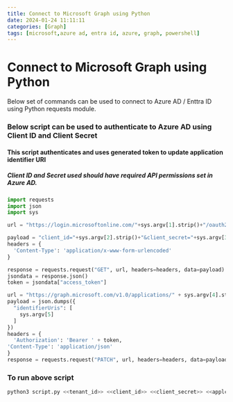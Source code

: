 ```yaml
---
title: Connect to Microsoft Graph using Python
date: 2024-01-24 11:11:11
categories: [Graph]
tags: [microsoft,azure ad, entra id, azure, graph, powershell]
---
```


# Connect to Microsoft Graph using Python

Below set of commands can be used to connect to Azure AD / Enttra ID using Python requests module.

### Below script can be used to authenticate to Azure AD using  Client ID and Client Secret

#### This script authenticates and uses generated token to update application identifier URI

##### Client ID and Secret used should have required API permissions set in Azure AD.

```python
import requests
import json
import sys

url = "https://login.microsoftonline.com/"+sys.argv[1].strip()+"/oauth2/v2.0/token"

payload = "client_id="+sys.argv[2].strip()+"&client_secret="+sys.argv[3].strip()+ "&grant_type=client_credentials&scope=https%3A%2F%2Fgraph.microsoft.com%2F.default"
headers = {
  'Content-Type': 'application/x-www-form-urlencoded'
}

response = requests.request("GET", url, headers=headers, data=payload)
jsondata = response.json()
token = jsondata["access_token"]

url = "https://graph.microsoft.com/v1.0/applications/" + sys.argv[4].strip()
payload = json.dumps({
  "identifierUris": [
    sys.argv[5]
  ]
})
headers = {
  'Authorization': 'Bearer ' + token,
'Content-Type': 'application/json'
}
response = requests.request("PATCH", url, headers=headers, data=payload)

```

### To run above script

```python
python3 script.py <<tenant_id>> <<client_id>> <<client_secret>> <<applcation_id>>
```